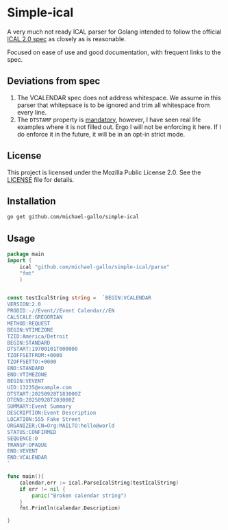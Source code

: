# Simple-ical

A very much not ready ICAL parser for Golang intended to follow the official [ICAL 2.0 spec](https://datatracker.ietf.org/doc/html/rfc5545) as closely as is reasonable.

Focused on ease of use and good documentation, with frequent links to the spec.

## Deviations from spec

1. The VCALENDAR spec does not address whitespace. We assume in this parser that whitepsace is to be ignored and trim all whitespace from every line.
2. The `DTSTAMP` property is [mandatory](https://datatracker.ietf.org/doc/html/rfc5545#section-3.6.1), however, I have seen real life examples where it is not filled out. Ergo I will not be enforcing it here. If I do enforce it in the future, it will be in an opt-in strict mode.

## License

This project is licensed under the Mozilla Public License 2.0. See the [LICENSE](LICENSE) file for details.


## Installation


```sh
go get github.com/michael-gallo/simple-ical
```


## Usage

```go
package main
import (
    ical "github.com/michael-gallo/simple-ical/parse"
    "fmt"
    )


const testIcalString string =  `BEGIN:VCALENDAR
VERSION:2.0
PRODID:-//Event//Event Calendar//EN
CALSCALE:GREGORIAN
METHOD:REQUEST
BEGIN:VTIMEZONE
TZID:America/Detroit
BEGIN:STANDARD
DTSTART:19700101T000000
TZOFFSETFROM:+0000
TZOFFSETTO:+0000
END:STANDARD
END:VTIMEZONE
BEGIN:VEVENT
UID:13235@example.com
DTSTART:20250928T183000Z
DTEND:20250928T203000Z
SUMMARY:Event Summary
DESCRIPTION:Event Description
LOCATION:555 Fake Street
ORGANIZER;CN=Org:MAILTO:hello@world
STATUS:CONFIRMED
SEQUENCE:0
TRANSP:OPAQUE
END:VEVENT
END:VCALENDAR
`

func main(){
    calendar,err := ical.ParseIcalString(testIcalString)
    if err != nil {
        panic("Broken calendar string")
    }
    fmt.Println(calendar.Description)

}

```
